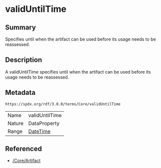 <!-- Automatically generated by spec-parser v2.3.0 on 2024-07-29T18:25:30.305944+00:00 -->
<!-- SPDX-License-Identifier: Community-Spec-1.0 -->

# validUntilTime

## Summary

Specifies until when the artifact can be used before its usage needs to be
reassessed.


## Description

A validUntilTime specifies until when the artifact can be used before its usage
needs to be reassessed.


## Metadata

`https://spdx.org/rdf/3.0.0/terms/Core/validUntilTime`


| | |
|---|---|
| Name | validUntilTime |
| Nature | DataProperty |
| Range | [DateTime](../Datatypes/DateTime.md) |




## Referenced

- [/Core/Artifact](../../Core/Classes/Artifact.md)

